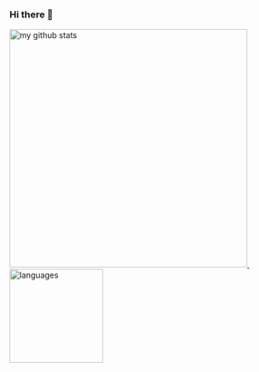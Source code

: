 ### Hi there 👋

<!--
**ilearnit/ilearnit** is a ✨ _special_ ✨ repository because its `README.md` (this file) appears on your GitHub profile.

Here are some ideas to get you started:

- 🔭 I’m currently working on ...
- 🌱 I’m currently learning ...
- 👯 I’m looking to collaborate on ...
- 🤔 I’m looking for help with ...
- 💬 Ask me about ...
- 📫 How to reach me: ...
- 😄 Pronouns: ...
- ⚡ Fun fact: ...
-->


<a align="left" href="https://github.com/ilearnit/">
    <p align="left">
    <img src="https://github-readme-stats.vercel.app/api?username=ilearnit&count_private=true&show_icons=true&theme=gruvbox" alt="my github stats" width="420"/>&nbsp;<img src="https://github-readme-stats.vercel.app/api/top-langs/?username=ilearnit&count_private=true&show_icons=true&layout=compact&theme=gruvbox" alt="languages" height="165">
    </p>
</a>
